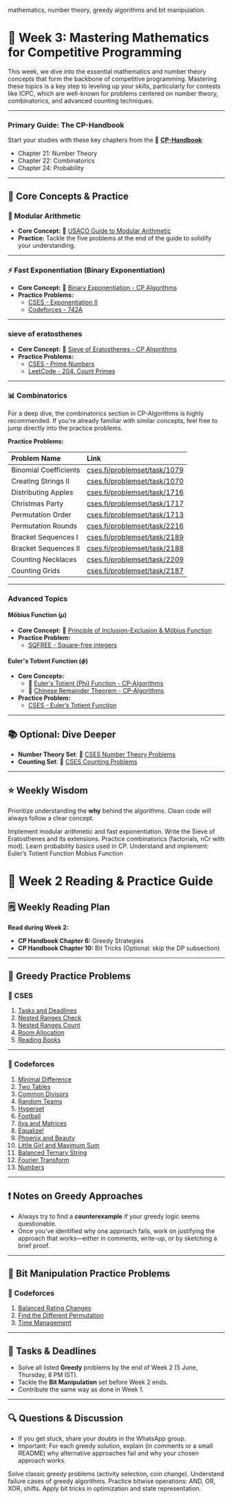 mathematics, number theory, greedy algorithms and bit manipulation.
# 🚀 Week 3: Mastering Mathematics for Competitive Programming

This week, we dive into the essential mathematics and number theory concepts that form the backbone of competitive programming. Mastering these topics is a key step to leveling up your skills, particularly for contests like ICPC, which are well-known for problems centered on number theory, combinatorics, and advanced counting techniques.

---

### **Primary Guide: The CP-Handbook**
Start your studies with these key chapters from the 📘 **[CP-Handbook](https://codeforces.com/edu/course/2/lesson/1)**:
-   Chapter 21: Number Theory
-   Chapter 22: Combinatorics
-   Chapter 24: Probability

---

## 🧠 Core Concepts & Practice

### 🔢 Modular Arithmetic
-   **Core Concept:** 📖 [USACO Guide to Modular Arithmetic](https://usaco.guide/gold/modular?lang=cpp)
-   **Practice:** Tackle the five problems at the end of the guide to solidify your understanding.

---

### ⚡ Fast Exponentiation (Binary Exponentiation)
-   **Core Concept:** 📖 [Binary Exponentiation - CP Algorithms](https://cp-algorithms.com/algebra/binary-exp.html)
-   **Practice Problems:**
    -   [CSES - Exponentiation II](https://cses.fi/problemset/task/1712/)
    -   [Codeforces - 742A](https://codeforces.com/problemset/problem/742/A)

---

###  sieve of eratosthenes
-   **Core Concept:** 📖 [Sieve of Eratosthenes - CP Algorithms](https://cp-algorithms.com/algebra/sieve-of-eratosthenes.html)
-   **Practice Problems:**
    -   [CSES - Prime Numbers](https://cses.fi/problemset/task/1163/)
    -   [LeetCode - 204. Count Primes](https://leetcode.com/problems/count-primes/)

---

### 📊 Combinatorics
For a deep dive, the combinatorics section in CP-Algorithms is highly recommended. If you're already familiar with similar concepts, feel free to jump directly into the practice problems.

**Practice Problems:**

| Problem Name | Link |
| :--- | :--- |
| Binomial Coefficients | [cses.fi/problemset/task/1079](https://cses.fi/problemset/task/1079) |
| Creating Strings II | [cses.fi/problemset/task/1070](https://cses.fi/problemset/task/1070) |
| Distributing Apples | [cses.fi/problemset/task/1716](https://cses.fi/problemset/task/1716) |
| Christmas Party | [cses.fi/problemset/task/1717](https://cses.fi/problemset/task/1717) |
| Permutation Order | [cses.fi/problemset/task/1713](https://cses.fi/problemset/task/1713) |
| Permutation Rounds | [cses.fi/problemset/task/2216](https://cses.fi/problemset/task/2216) |
| Bracket Sequences I | [cses.fi/problemset/task/2189](https://cses.fi/problemset/task/2189) |
| Bracket Sequences II | [cses.fi/problemset/task/2188](https://cses.fi/problemset/task/2188) |
| Counting Necklaces | [cses.fi/problemset/task/2209](https://cses.fi/problemset/task/2209) |
| Counting Grids | [cses.fi/problemset/task/2187](https://cses.fi/problemset/task/2187) |

---

### Advanced Topics

#### Möbius Function ($\mu$)
-   **Core Concept:** 📖 [Principle of Inclusion-Exclusion & Möbius Function](https://usaco.guide/plat/PIE?lang=cpp#mobius-function)
-   **Practice Problem:**
    -   [SQFREE - Square-free integers](https://www.spoj.com/problems/SQFREE/)

#### Euler's Totient Function ($\phi$)
-   **Core Concepts:**
    -   📖 [Euler's Totient (Phi) Function - CP-Algorithms](https://cp-algorithms.com/algebra/phi-function.html)
    -   📖 [Chinese Remainder Theorem - CP-Algorithms](https://cp-algorithms.com/algebra/chinese-remainder-theorem.html)
-   **Practice Problem:**
    -   [CSES - Euler’s Totient Function](https://cses.fi/problemset/task/2186/)

---

## 📚 Optional: Dive Deeper

-   **Number Theory Set**: 🔗 [CSES Number Theory Problems](https://cses.fi/problemset/list/)
-   **Counting Set**: 🔗 [CSES Counting Problems](https://cses.fi/problemset/list/) 

---

## ⭐ Weekly Wisdom

Prioritize understanding the **why** behind the algorithms. Clean code will always follow a clear concept.


Implement modular arithmetic and fast exponentiation.
Write the Sieve of Eratosthenes and its extensions.
Practice combinatorics (factorials, nCr with mod).
Learn probability basics used in CP.
Understand and implement:
Euler’s Totient Function
Mobius Function

# 📖 Week 2 Reading & Practice Guide

## 🗒️ Weekly Reading Plan

**Read during Week 2:**  
- **CP Handbook Chapter 6:** Greedy Strategies  
- **CP Handbook Chapter 10:** Bit Tricks (Optional: skip the DP subsection)  

---

## 🧠 Greedy Practice Problems

### 🔹 CSES

1. [Tasks and Deadlines](https://cses.fi/problemset/task/1630)  
2. [Nested Ranges Check](https://cses.fi/problemset/task/2168)  
3. [Nested Ranges Count](https://cses.fi/problemset/task/2169)  
4. [Room Allocation](https://cses.fi/problemset/task/1164)  
5. [Reading Books](https://cses.fi/problemset/result/13080729/)  

---

### 🔹 Codeforces

1. [Minimal Difference](https://codeforces.com/contest/1257/problem/C)  
2. [Two Tables](https://codeforces.com/contest/1130/problem/B)  
3. [Common Divisors](https://codeforces.com/contest/1203/problem/B)  
4. [Random Teams](https://codeforces.com/contest/478/problem/B)  
5. [Hyperset](https://codeforces.com/contest/1422/problem/B)  
6. [Football](https://codeforces.com/contest/1425/problem/A)  
7. [Ilya and Matrices](https://codeforces.com/contest/313/problem/C)  
8. [Equalize!](https://codeforces.com/contest/337/problem/B)  
9. [Phoenix and Beauty](https://codeforces.com/contest/1348/problem/B)  
10. [Little Girl and Maximum Sum](https://codeforces.com/contest/276/problem/C)  
11. [Balanced Ternary String](https://codeforces.com/contest/1102/problem/D)  
12. [Fourier Transform](https://codeforces.com/contest/1186/problem/D)  
13. [Numbers](https://codeforces.com/contest/1338/problem/A) 

---

## ❗ Notes on Greedy Approaches

- Always try to find a **counterexample** if your greedy logic seems questionable.  
- Once you’ve identified why one approach fails, work on justifying the approach that works—either in comments, write-up, or by sketching a brief proof.

---

## 🧠 Bit Manipulation Practice Problems

### 🔹 Codeforces

1. [Balanced Rating Changes](https://codeforces.com/problemset/problem/2108/B)  
2. [Find the Different Permutation](https://codeforces.com/problemset/problem/2085/C)  
3. [Time Management](https://codeforces.com/problemset/problem/2074/C)

---

## 📅 Tasks & Deadlines

- Solve all listed **Greedy** problems by the end of Week 2 (5 June, Thursday, 8 PM IST).  
- Tackle the **Bit Manipulation** set before Week 2 ends.  
- Contribute the same way as done in Week 1. 

---

## 🔍 Questions & Discussion

- If you get stuck, share your doubts in the WhatsApp group.  
- Important: For each greedy solution, explain (in comments or a small README) why alternative approaches fail and why your chosen approach works.  


Solve classic greedy problems (activity selection, coin change).
Understand failure cases of greedy algorithms.
Practice bitwise operations: AND, OR, XOR, shifts.
Apply bit tricks in optimization and state representation.


